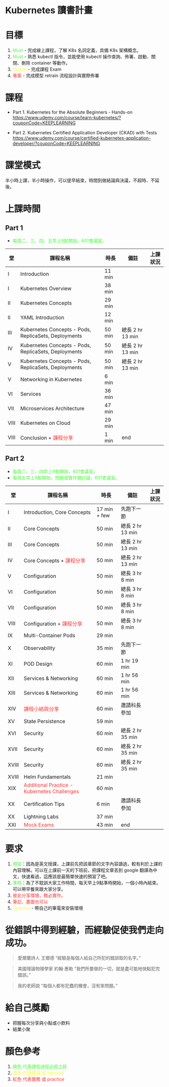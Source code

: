 # Kubernetes 讀書計畫

# 目標
1. <font color="#40ff33">Must</font> - 完成線上課程，了解 K8s 名詞定義，具備 K8s 架構概念。
2. <font color="#40ff33">Must</font> - 熟悉 kubectl 指令，並能使用 kubectl 操作查詢、佈署、啟動、關閉、刪除 container 等動作。
3. <font color="#f4ff33">Option</font> - 完成課程 Exam
4. <font color="#ff3333">專案</font> - 完成模型 retrain 流程設計與實際佈署

# 課程
* Part 1. Kubernetes for the Absolute Beginners - Hands-on
https://www.udemy.com/course/learn-kubernetes/?couponCode=KEEPLEARNING

* Part 2. Kubernetes Certified Application Developer (CKAD) with Tests
https://www.udemy.com/course/certified-kubernetes-application-developer/?couponCode=KEEPLEARNING

# 課堂模式
半小時上課，半小時操作，可以提早結束，時間到做結論與決議，不超時、不延後。
# 上課時間
## Part 1
* <font color="#40ff33">每周二、三、四、五早上9點開始，601會議室。</font>

| 堂 | 課程名稱 | 時長 | 備註 | 上課狀況 |
| - | - | - | - | - |
| I | Introduction | 11 min | | |
| I | Kubernetes Overview | 38 min | |
| II | Kubernetes Concepts | 29 min | |
| II | YAML Introduction | 12 min | |
| III | Kubernetes Concepts - Pods, ReplicaSets, Deployments | 50 min | 總長 2 hr 13 min |
| IV | Kubernetes Concepts - Pods, ReplicaSets, Deployments | 50 min | 總長 2 hr 13 min |
| V | Kubernetes Concepts - Pods, ReplicaSets, Deployments | 50 min | 總長 2 hr 13 min |
| V | Networking in Kubernetes | 6 min | |
| VI | Services | 36 min | |
| VII | Microservices Architecture | 47 min | |
| VIII | Kubernetes on Cloud | 29 min | |
| VIII | Conclusion + <font color="#ff3333">課程分享</font> | 1 min | end |
## Part 2
* <font color="#40ff33">每周二、三、四早上9點開始，601會議室。</font>
* <font color="#40ff33">每周五早上9點開始，問題或實作題討論，601會議室。</font>

| 堂 | 課程名稱 | 時長 | 備註 | 上課狀況 |
| - | - | - | - | - |
| I | Introduction, Core Concepts | 17 min + few | 先跑下一節 |
| II | Core Concepts | 50 min | 總長 2 hr 13 min |
| III | Core Concepts | 50 min | 總長 2 hr 13 min |
| IV | Core Concepts + <font color="#ff3333">課程分享</font> | 50 min | 總長 2 hr 13 min |
| V | Configuration | 50 min | 總長 3 hr 8 min |
| VI | Configuration | 50 min | 總長 3 hr 8 min |
| VII | Configuration | 50 min | 總長 3 hr 8 min |
| VIII | Configuration + <font color="#ff3333">課程分享</font> | 50 min | 總長 3 hr 8 min |
| IX | Multi-Container Pods | 29 min | |
| X | Observability | 35 min | 先跑下一節 |
| XI | POD Design | 60 min | 1 hr 19 min |
| XII | Services & Networking | 60 min | 1 hr 56 min |
| XIII | Services & Networking | 60 min | 1 hr 56 min |
| XIV | <font color="#ff3333">課程小結與分享</font> | 60 min | 邀請科長參加 |
| XV | State Persistence | 59 min | |
| XVI | Security | 60 min | 總長 2 hr 35 min |
| XVII | Security | 60 min | 總長 2 hr 35 min |
| XVIII | Security | 60 min | 總長 2 hr 35 min |
| XVIII | Helm Fundamentals | 21 min | |
| XIX | <font color="#ff3333">Additional Practice - Kubernetes Challenges</font> | 60 min | |
| XX | Certification Tips | 6 min | 邀請科長參加 |
| XX | Lightning Labs | 37 min | |
| XXI | <font color="#ff3333">Mock Exams</font> | 43 min |  end |


# 要求
1. <font color="#40ff33">預習</font>：因為是英文授課，上課前先把該章節的文字內容讀過，較有利於上課的內容理解。可以在上課前一天的下班前，把課程文章丟到 google 翻譯為中文，快速看過，這應該是最簡單快速的預習了吧。
2. <font color="#40ff33">準時</font>：為了不耽誤大家工作時間，每天早上9點準時開始，一個小時內結束。可以帶早餐來跟大家分享。
3. <font color="#ff3333">彼此分享環境，務必實作。</font>
4. <font color="#ff3333">筆記、畫圖也可以</font>
5. <font color="#f4ff33">Optional</font> - 帶自己的筆電來安裝環境

# 從錯誤中得到經驗，而經驗促使我們走向成功。
> 愛爾蘭詩人 王爾德
> “經驗是每個人給自己所犯的錯誤取的名字。” 

> 美國理論物理學家 約翰·惠勒
> “我們所要做的一切，就是盡可能地快點犯完錯誤。”

> 我的老師說
> “每個人都有犯蠢的機會，沒有笨問題。”

# 給自己獎勵
* 把握每次分享與小點或小飲料
* 結業小聚

# 顏色參考
1. <font color="#40ff33">綠色 代表課程過程必經之路</font>
2. <font color="#f4ff33">黃色 代表建議 或 optional</font>
3. <font color="#ff3333">紅色 代表實務 或 practice</font>
